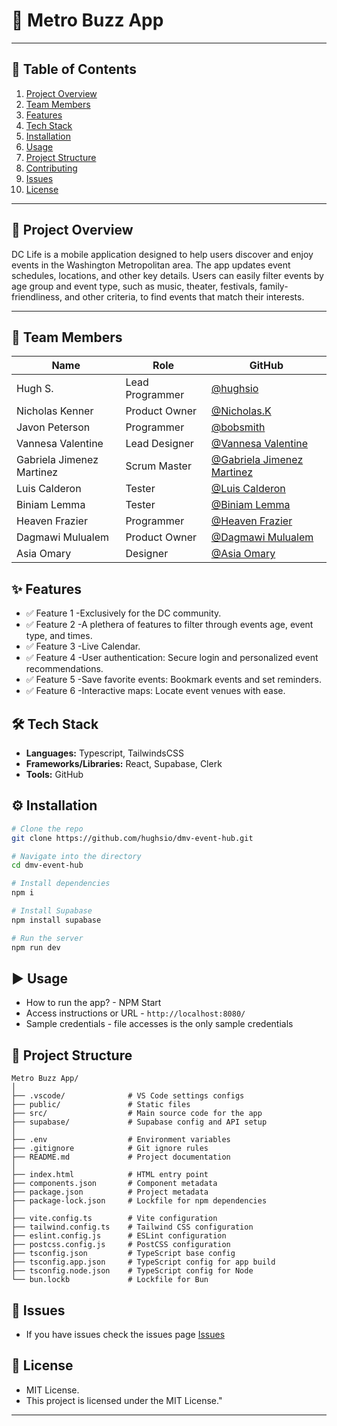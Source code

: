# 📘 Metro Buzz App
---

## 📝 Table of Contents
1. [Project Overview]()
2. [Team Members]()
3. [Features]()
4. [Tech Stack]()
5. [Installation]()
6. [Usage]()
7. [Project Structure]()
8. [Contributing]()
9. [Issues]()
10. [License]()

---
## 📖 Project Overview
DC Life is a mobile application designed to help users discover and enjoy events in the Washington Metropolitan area. The app updates event schedules, locations, and other key details. Users can easily filter events by age group and event type, such as music, theater, festivals, family-friendliness, and other criteria, to find events that match their interests.



---

## 👥 Team Members
| Name | Role | GitHub |
|------|------|--------|
| Hugh S. | Lead Programmer | [@hughsio](https://github.com/hughsio)|
| Nicholas Kenner | Product Owner | [@Nicholas.K](https://github.com/TheCoyFIsh07) |
| Javon Peterson | Programmer | [@bobsmith]() |
| Vannesa Valentine | Lead Designer | [@Vannesa Valentine]() |
| Gabriela Jimenez Martinez | Scrum Master | [@Gabriela Jimenez Martinez](https://github.com/Gabrielajm3) |
| Luis Calderon | Tester | [@Luis Calderon]() |
| Biniam Lemma | Tester | [@Biniam Lemma]() |
| Heaven Frazier | Programmer | [@Heaven Frazier]() |
| Dagmawi Mulualem | Product Owner | [@Dagmawi Mulualem]() |
| Asia Omary | Designer | [@Asia Omary]() |

## ✨ Features
* ✅ Feature 1 -Exclusively for the DC community.
* ✅ Feature 2 -A plethera of features to filter through events age, event type, and times.
* ✅ Feature 3 -Live Calendar.
* ✅ Feature 4 -User authentication: Secure login and personalized event recommendations.
* ✅ Feature 5 -Save favorite events: Bookmark events and set reminders.
* ✅ Feature 6 -Interactive maps: Locate event venues with ease.


## 🛠 Tech Stack
* **Languages:** Typescript, TailwindsCSS
* **Frameworks/Libraries:** React, Supabase, Clerk
* **Tools:** GitHub

## ⚙️ Installation
```bash
# Clone the repo
git clone https://github.com/hughsio/dmv-event-hub.git

# Navigate into the directory
cd dmv-event-hub

# Install dependencies
npm i

# Install Supabase
npm install supabase

# Run the server
npm run dev
```

## ▶️ Usage
* How to run the app?  - NPM Start
* Access instructions or URL - `http://localhost:8080/`
* Sample credentials - file accesses is the only sample credentials 

## 📁 Project Structure
```plaintext
Metro Buzz App/
│
├── .vscode/              # VS Code settings configs
├── public/               # Static files 
├── src/                  # Main source code for the app 
├── supabase/             # Supabase config and API setup
│
├── .env                  # Environment variables 
├── .gitignore            # Git ignore rules
├── README.md             # Project documentation
│
├── index.html            # HTML entry point 
├── components.json       # Component metadata 
├── package.json          # Project metadata 
├── package-lock.json     # Lockfile for npm dependencies
│
├── vite.config.ts        # Vite configuration
├── tailwind.config.ts    # Tailwind CSS configuration
├── eslint.config.js      # ESLint configuration
├── postcss.config.js     # PostCSS configuration
├── tsconfig.json         # TypeScript base config
├── tsconfig.app.json     # TypeScript config for app build
├── tsconfig.node.json    # TypeScript config for Node
└── bun.lockb             # Lockfile for Bun
```
## 🐞 Issues
* If you have issues check the issues page [Issues](https://github.com/hughsio/dmv-event-hub/issues)

## 📄 License
* MIT License.
* This project is licensed under the MIT License."



---

